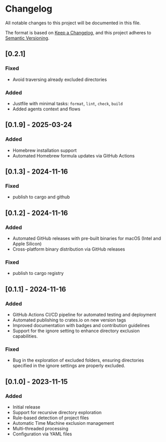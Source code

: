 # Changelog

All notable changes to this project will be documented in this file.

The format is based on [Keep a Changelog](https://keepachangelog.com/en/1.0.0/),
and this project adheres to [Semantic Versioning](https://semver.org/spec/v2.0.0.html).

## [0.2.1]

### Fixed
- Avoid traversing already excluded directories

### Added
- Justfile with minimal tasks: `format`, `lint`, `check`, `build`
- Added agents context and flows

## [0.1.9] - 2025-03-24

### Added
- Homebrew installation support
- Automated Homebrew formula updates via GitHub Actions

## [0.1.3] - 2024-11-16

### Fixed
- publish to cargo and github

## [0.1.2] - 2024-11-16

### Added
- Automated GitHub releases with pre-built binaries for macOS (Intel and Apple Silicon)
- Cross-platform binary distribution via GitHub releases

### Fixed
- publish to cargo registry

## [0.1.1] - 2024-11-16

### Added
- GitHub Actions CI/CD pipeline for automated testing and deployment
- Automated publishing to crates.io on new version tags
- Improved documentation with badges and contribution guidelines
- Support for the ignore setting to enhance directory exclusion capabilities.

### Fixed
- Bug in the exploration of excluded folders, ensuring directories specified in the ignore settings are properly excluded.

## [0.1.0] - 2023-11-15

### Added
- Initial release
- Support for recursive directory exploration
- Rule-based detection of project files
- Automatic Time Machine exclusion management
- Multi-threaded processing
- Configuration via YAML files